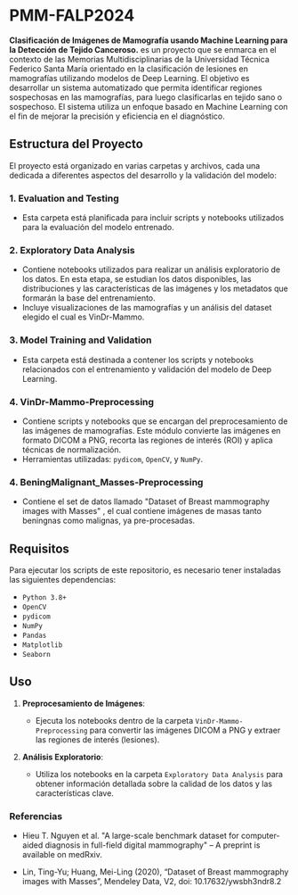 # PMM-FALP2024

**Clasificación de Imágenes de
Mamografía usando Machine Learning
para la Detección de Tejido Canceroso.** es un proyecto que se enmarca en el contexto de las Memorias Multidisciplinarias de la Universidad Técnica Federico Santa María orientado en la clasificación de lesiones en mamografías utilizando modelos de Deep Learning. El objetivo es desarrollar un sistema automatizado que permita identificar regiones sospechosas en las mamografías, para luego clasificarlas en tejido sano o sospechoso. El sistema utiliza un enfoque basado en Machine Learning con el fin de mejorar la precisión y eficiencia en el diagnóstico.

## Estructura del Proyecto

El proyecto está organizado en varias carpetas y archivos, cada una dedicada a diferentes aspectos del desarrollo y la validación del modelo:

### 1. **Evaluation and Testing** 
   - Esta carpeta está planificada para incluir scripts y notebooks utilizados para la evaluación del modelo entrenado. 
   
### 2. **Exploratory Data Analysis**
   - Contiene notebooks utilizados para realizar un análisis exploratorio de los datos. En esta etapa, se estudian los datos disponibles, las distribuciones y las características de las imágenes y los metadatos que formarán la base del entrenamiento.
   - Incluye visualizaciones de las mamografías y un análisis del dataset elegido el cual es VinDr-Mammo.


### 3. **Model Training and Validation** 
   - Esta carpeta está destinada a contener los scripts y notebooks relacionados con el entrenamiento y validación del modelo de Deep Learning.
 

### 4. **VinDr-Mammo-Preprocessing**
   - Contiene scripts y notebooks que se encargan del preprocesamiento de las imágenes de mamografías. Este módulo convierte las imágenes en formato DICOM a PNG, recorta las regiones de interés (ROI) y aplica técnicas de normalización.
   - Herramientas utilizadas: `pydicom`, `OpenCV`, y `NumPy`.

### 4. **BeningMalignant_Masses-Preprocessing**
   - Contiene el set de datos llamado "Dataset of Breast mammography images with Masses" , el cual contiene imágenes de masas tanto beningnas como malignas, ya pre-procesadas.
     

## Requisitos

Para ejecutar los scripts de este repositorio, es necesario tener instaladas las siguientes dependencias:

- `Python 3.8+`
- `OpenCV`
- `pydicom`
- `NumPy`
- `Pandas`
- `Matplotlib`
- `Seaborn`


## Uso

1. **Preprocesamiento de Imágenes**:
   - Ejecuta los notebooks dentro de la carpeta `VinDr-Mammo-Preprocessing` para convertir las imágenes DICOM a PNG y extraer las regiones de interés (lesiones).

2. **Análisis Exploratorio**:
   - Utiliza los notebooks en la carpeta `Exploratory Data Analysis` para obtener información detallada sobre la calidad de los datos y las características clave.


### Referencias
- Hieu T. Nguyen et al. "A large-scale benchmark dataset for computer-aided diagnosis in full-field digital mammography" – A preprint is available on medRxiv.


- Lin, Ting-Yu; Huang, Mei-Ling (2020), “Dataset of Breast mammography images with Masses”, Mendeley Data, V2, doi: 10.17632/ywsbh3ndr8.2



